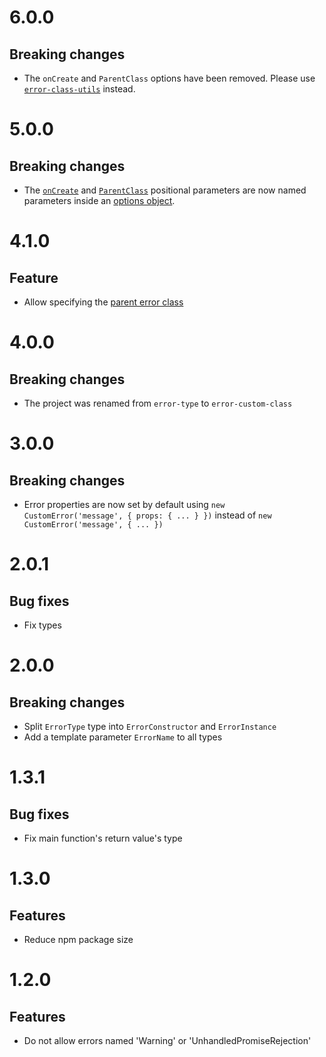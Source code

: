 # 6.0.0

## Breaking changes

- The `onCreate` and `ParentClass` options have been removed. Please use
  [`error-class-utils`](https://github.com/ehmicky/error-class-utils) instead.

# 5.0.0

## Breaking changes

- The [`onCreate`](README.md#oncreate) and
  [`ParentClass`](README.md#parentclass) positional parameters are now named
  parameters inside an [options object](README.md#options).

# 4.1.0

## Feature

- Allow specifying the [parent error class](README.md#parent-class)

# 4.0.0

## Breaking changes

- The project was renamed from `error-type` to `error-custom-class`

# 3.0.0

## Breaking changes

- Error properties are now set by default using
  `new CustomError('message', { props: { ... } })` instead of
  `new CustomError('message', { ... })`

# 2.0.1

## Bug fixes

- Fix types

# 2.0.0

## Breaking changes

- Split `ErrorType` type into `ErrorConstructor` and `ErrorInstance`
- Add a template parameter `ErrorName` to all types

# 1.3.1

## Bug fixes

- Fix main function's return value's type

# 1.3.0

## Features

- Reduce npm package size

# 1.2.0

## Features

- Do not allow errors named 'Warning' or 'UnhandledPromiseRejection'
